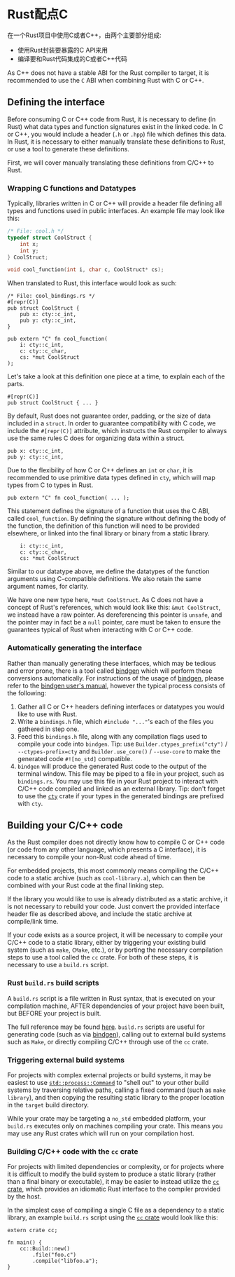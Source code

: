 # Rust配点C

在一个Rust项目中使用C或者C++，由两个主要部分组成:

+ 使用Rust封装要暴露的C API来用
+ 编译要和Rust代码集成的C或者C++代码


As C++ does not have a stable ABI for the Rust compiler to target, it is recommended to use the `C` ABI when combining Rust with C or C++.

## Defining the interface

Before consuming C or C++ code from Rust, it is necessary to define (in Rust) what data types and function signatures exist in the linked code. In C or C++, you would include a header (`.h` or `.hpp`) file which defines this data. In Rust, it is necessary to either manually translate these definitions to Rust, or use a tool to generate these definitions.

First, we will cover manually translating these definitions from C/C++ to Rust.

### Wrapping C functions and Datatypes

Typically, libraries written in C or C++ will provide a header file defining all types and functions used in public interfaces. An example file may look like this:

```C
/* File: cool.h */
typedef struct CoolStruct {
    int x;
    int y;
} CoolStruct;

void cool_function(int i, char c, CoolStruct* cs);
```

When translated to Rust, this interface would look as such:

```rust,ignore
/* File: cool_bindings.rs */
#[repr(C)]
pub struct CoolStruct {
    pub x: cty::c_int,
    pub y: cty::c_int,
}

pub extern "C" fn cool_function(
    i: cty::c_int,
    c: cty::c_char,
    cs: *mut CoolStruct
);
```

Let's take a look at this definition one piece at a time, to explain each of the parts.

```rust,ignore
#[repr(C)]
pub struct CoolStruct { ... }
```

By default, Rust does not guarantee order, padding, or the size of data included in a `struct`. In order to guarantee compatibility with C code, we include the `#[repr(C)]` attribute, which instructs the Rust compiler to always use the same rules C does for organizing data within a struct.

```rust,ignore
pub x: cty::c_int,
pub y: cty::c_int,
```

Due to the flexibility of how C or C++ defines an `int` or `char`, it is recommended to use primitive data types defined in `cty`, which will map types from C to types in Rust.

```rust,ignore
pub extern "C" fn cool_function( ... );
```

This statement defines the signature of a function that uses the C ABI, called `cool_function`. By defining the signature without defining the body of the function, the definition of this function will need to be provided elsewhere, or linked into the final library or binary from a static library.

```rust,ignore
    i: cty::c_int,
    c: cty::c_char,
    cs: *mut CoolStruct
```

Similar to our datatype above, we define the datatypes of the function arguments using C-compatible definitions. We also retain the same argument names, for clarity.

We have one new type here, `*mut CoolStruct`. As C does not have a concept of Rust's references, which would look like this: `&mut CoolStruct`, we instead have a raw pointer. As dereferencing this pointer is `unsafe`, and the pointer may in fact be a `null` pointer, care must be taken to ensure the guarantees typical of Rust when interacting with C or C++ code.

### Automatically generating the interface

Rather than manually generating these interfaces, which may be tedious and error prone, there is a tool called [bindgen] which will perform these conversions automatically. For instructions of the usage of [bindgen], please refer to the [bindgen user's manual], however the typical process consists of the following:

1. Gather all C or C++ headers defining interfaces or datatypes you would like to use with Rust.
2. Write a `bindings.h` file, which `#include "..."`'s each of the files you gathered in step one.
3. Feed this `bindings.h` file, along with any compilation flags used to compile
  your code into `bindgen`. Tip: use `Builder.ctypes_prefix("cty")` /
  `--ctypes-prefix=cty` and `Builder.use_core()` / `--use-core` to make the generated code `#![no_std]` compatible.
4. `bindgen` will produce the generated Rust code to the output of the terminal window. This file may be piped to a file in your project, such as `bindings.rs`. You may use this file in your Rust project to interact with C/C++ code compiled and linked as an external library. Tip: don't forget to use the [`cty`](https://crates.io/crates/cty) crate if your types in the generated bindings are prefixed with `cty`.

[bindgen]: https://github.com/rust-lang/rust-bindgen
[bindgen user's manual]: https://rust-lang.github.io/rust-bindgen/

## Building your C/C++ code

As the Rust compiler does not directly know how to compile C or C++ code (or code from any other language, which presents a C interface), it is necessary to compile your non-Rust code ahead of time.

For embedded projects, this most commonly means compiling the C/C++ code to a static archive (such as `cool-library.a`), which can then be combined with your Rust code at the final linking step.

If the library you would like to use is already distributed as a static archive, it is not necessary to rebuild your code. Just convert the provided interface header file as described above, and include the static archive at compile/link time.

If your code exists as a source project, it will be necessary to compile your C/C++ code to a static library, either by triggering your existing build system (such as `make`, `CMake`, etc.), or by porting the necessary compilation steps to use a tool called the `cc` crate. For both of these steps, it is necessary to use a `build.rs` script.

### Rust `build.rs` build scripts

A `build.rs` script is a file written in Rust syntax, that is executed on your compilation machine, AFTER dependencies of your project have been built, but BEFORE your project is built.

The full reference may be found [here](https://doc.rust-lang.org/cargo/reference/build-scripts.html). `build.rs` scripts are useful for generating code (such as via [bindgen]), calling out to external build systems such as `Make`, or directly compiling C/C++ through use of the `cc` crate.

### Triggering external build systems

For projects with complex external projects or build systems, it may be easiest to use [`std::process::Command`] to "shell out" to your other build systems by traversing relative paths, calling a fixed command (such as `make library`), and then copying the resulting static library to the proper location in the `target` build directory.

While your crate may be targeting a `no_std` embedded platform, your `build.rs` executes only on machines compiling your crate. This means you may use any Rust crates which will run on your compilation host.

[`std::process::Command`]: https://doc.rust-lang.org/std/process/struct.Command.html

### Building C/C++ code with the `cc` crate

For projects with limited dependencies or complexity, or for projects where it is difficult to modify the build system to produce a static library (rather than a final binary or executable), it may be easier to instead utilize the [`cc` crate], which provides an idiomatic Rust interface to the compiler provided by the host.

[`cc` crate]: https://github.com/alexcrichton/cc-rs

In the simplest case of compiling a single C file as a dependency to a static library, an example `build.rs` script using the [`cc` crate] would look like this:

```rust,ignore
extern crate cc;

fn main() {
    cc::Build::new()
        .file("foo.c")
        .compile("libfoo.a");
}
```
